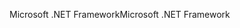 <span data-ttu-id="70e26-101">Microsoft .NET Framework</span><span class="sxs-lookup"><span data-stu-id="70e26-101">Microsoft .NET Framework</span></span>